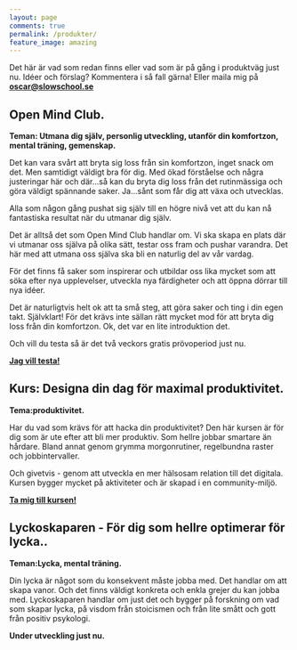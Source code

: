 ```yaml
---
layout: page
comments: true
permalink: /produkter/
feature_image: amazing
---
```


Det här är vad som redan finns eller vad som är på gång i produktväg just nu. Idéer och förslag? Kommentera i så fall gärna!
Eller maila mig på **oscar@slowschool.se**

## Open Mind Club.

**Teman: Utmana dig själv, personlig utveckling, utanför din komfortzon, mental träning, gemenskap.**

Det kan vara svårt att bryta sig loss från sin komfortzon, inget snack om det. Men samtidigt väldigt bra för dig. Med ökad förståelse och några justeringar här och där...så kan du bryta dig loss från det rutinmässiga och göra väldigt spännande saker. Ja...sånt som får dig att växa och utvecklas.

Alla som någon gång pushat sig själv till en högre nivå vet att du kan nå fantastiska resultat när du utmanar dig själv.

Det är alltså det som Open Mind Club handlar om. Vi ska skapa en plats där vi utmanar oss själva på olika sätt, testar oss fram och pushar varandra. Det här med att utmana oss själva ska bli en naturlig del av vår vardag.

För det finns få saker som inspirerar och utbildar oss lika mycket som att söka efter nya upplevelser, utveckla nya färdigheter och att öppna dörrar till nya idéer.

Det är naturligtvis helt ok att ta små steg, att göra saker och ting i din egen takt. Självklart! För det krävs inte sällan rätt mycket mod för att bryta dig loss från din komfortzon. Ok, det var en lite introduktion
det. 

Och vill du testa så är det två veckors gratis prövoperiod just nu.


**[Jag vill testa!](https://www.openmindclub.se/)**

## Kurs: Designa din dag för maximal produktivitet.

**Tema:produktivitet.**

 Har du vad som krävs för att hacka din produktivitet? Den här kursen är för dig som är ute efter att bli mer produktiv. Som hellre jobbar smartare än hårdare. Bland annat genom grymma morgonrutiner, regelbundna raster och jobbintervaller. 

Och givetvis - genom att utveckla en mer hälsosam relation till det digitala. Kursen bygger mycket på aktiviteter
och är skapad i en community-miljö. 

**[Ta mig till kursen!](https://www.openlearning.com/courses/designa-din-dag-fr-maximal-produktivitet)**


## Lyckoskaparen - För dig som hellre optimerar för lycka..

**Teman:Lycka, mental träning.**

Din lycka är något som du konsekvent måste jobba med. Det handlar om att skapa vanor. Och det finns väldigt konkreta och enkla grejer du kan jobba med. Lyckoskaparen handlar om just det och bygger på forskning om vad som skapar lycka, på visdom från stoicismen och från lite smått och gott från positiv psykologi.

**Under utveckling just nu.**
